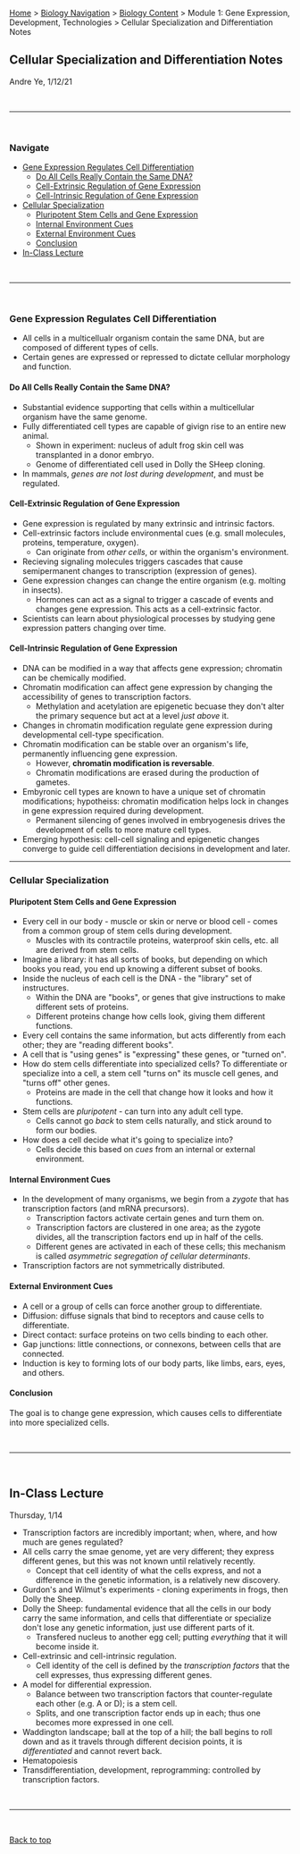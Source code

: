 [Home](https://andre-ye.github.io) > [Biology Navigation](https://andre-ye.github.io/biology/biology_navigation) > [Biology Content](https://andre-ye.github.io/biology/biology_navigation#biology-content) > Module 1: Gene Expression, Development, Technologies > Cellular Specialization and Differentiation Notes

## Cellular Specialization and Differentiation Notes
Andre Ye, 1/12/21

<br>

---

<br>

### Navigate
- [Gene Expression Regulates Cell Differentiation](#gene-expression-regulates-cell-differentiation)
  * [Do All Cells Really Contain the Same DNA?](#do-all-cells-really-contain-the-same-dna-)
  * [Cell-Extrinsic Regulation of Gene Expression](#cell-extrinsic-regulation-of-gene-expression)
  * [Cell-Intrinsic Regulation of Gene Expression](#cell-intrinsic-regulation-of-gene-expression)
- [Cellular Specialization](#cellular-specialization)
  * [Pluripotent Stem Cells and Gene Expression](#pluripotent-stem-cells-and-gene-expression)
  * [Internal Environment Cues](#internal-environment-cues)
  * [External Environment Cues](#external-environment-cues)
  * [Conclusion](#conclusion)
- [In-Class Lecture](#in-class-lecture)
 
<br>

---

<br>

### Gene Expression Regulates Cell Differentiation
- All cells in a multicellualr organism contain the same DNA, but are composed of different types of cells.
- Certain genes are expressed or repressed to dictate cellular morphology and function.

#### Do All Cells Really Contain the Same DNA?
- Substantial evidence supporting that cells within a multicellular organism have the same genome.
- Fully differentiated cell types are capable of givign rise to an entire new animal.
  - Shown in experiment: nucleus of adult frog skin cell was transplanted in a donor embryo.
  - Genome of differentiated cell used in Dolly the SHeep cloning.
- In mammals, *genes are not lost during development*, and must be regulated.

#### Cell-Extrinsic Regulation of Gene Expression
- Gene expression is regulated by many extrinsic and intrinsic factors.
- Cell-extrinsic factors include environmental cues (e.g. small molecules, proteins, temperature, oxygen).
  - Can originate from *other cells*, or within the organism's environment.
- Recieving signaling molecules triggers cascades that cause semipermanent changes to transcription (expression of genes).
- Gene expression changes can change the entire organism (e.g. molting in insects).
  - Hormones can act as a signal to trigger a cascade of events and changes gene expression. This acts as a cell-extrinsic factor.
- Scientists can learn about physiological processes by studying gene expression patters changing over time.

#### Cell-Intrinsic Regulation of Gene Expression 
- DNA can be modified in a way that affects gene expression; chromatin can be chemically modified.
- Chromatin modification can affect gene expression by changing the accessibility of genes to transcription factors.
  - Methylation and acetylation are epigenetic becuase they don't alter the primary sequence but act at a level *just above* it.
- Changes in chromatin modification regulate gene expression during developmental cell-type specification.
- Chromatin modification can be stable over an organism's life, permanently influencing gene expression.
  - However, **chromatin modification is reversable**.
  - Chromatin modifications are erased during the production of gametes.
- Embyronic cell types are known to have a unique set of chromatin modifications; hypotheiss: chromatin modification helps lock in changes in gene expression required during development.
  - Permanent silencing of genes involved in embryogenesis drives the development of cells to more mature cell types.
- Emerging hypothesis: cell-cell signaling and epigenetic changes converge to guide cell differentiation decisions in development and later.

---

### Cellular Specialization
#### Pluripotent Stem Cells and Gene Expression
- Every cell in our body - muscle or skin or nerve or blood cell - comes from a common group of stem cells during development.
  - Muscles with its contractile proteins, waterproof skin cells, etc. all are derived from stem cells.
- Imagine a library: it has all sorts of books, but depending on which books you read, you end up knowing a different subset of books.
- Inside the nucleus of each cell is the DNA - the "library" set of instructures.
  - Within the DNA are "books", or genes that give instructions to make different sets of proteins.
  - Different proteins change how cells look, giving them different functions.
- Every cell contains the same information, but acts differently from each other; they are "reading different books".
- A cell that is "using genes" is "expressing" these genes, or "turned on".
- How do stem cells differentiate into specialized cells? To differentiate or specialize into a cell, a stem cell "turns on" its muscle cell genes, and "turns off" other genes.
  - Proteins are made in the cell that change how it looks and how it functions.
- Stem cells are *pluripotent* - can turn into any adult cell type.
  - Cells cannot go *back* to stem cells naturally, and stick around to form our bodies.
- How does a cell decide what it's going to specialize into?
  - Cells decide this based on *cues* from an internal or external environment.

#### Internal Environment Cues
- In the development of many organisms, we begin from a *zygote* that has transcription factors (and mRNA precursors).
  - Transcription factors activate certain genes and turn them on.
  - Transcription factors are clustered in one area; as the zygote divides, all the transcription factors end up in half of the cells.
  - Different genes are activated in each of these cells; this mechanism is called *asymmetric segregation of cellular determinants*.
- Transcription factors are not symmetrically distributed.

#### External Environment Cues
- A cell or a group of cells can force another group to differentiate.
- Diffusion: diffuse signals that bind to receptors and cause cells to differentiate.
- Direct contact: surface proteins on two cells binding to each other.
- Gap junctions: little connections, or connexons, between cells that are connected.
- Induction is key to forming lots of our body parts, like limbs, ears, eyes, and others.

#### Conclusion
The goal is to change gene expression, which causes cells to differentiate into more specialized cells.

<br>

---

<br>

## In-Class Lecture
Thursday, 1/14
- Transcription factors are incredibly important; when, where, and how much are genes regulated?
- All cells carry the smae genome, yet are very different; they express different genes, but this was not known until relatively recently.
  - Concept that cell identity of what the cells express, and not a difference in the genetic information, is a relatively new discovery.
- Gurdon's and Wilmut's experiments - cloning experiments in frogs, then Dolly the Sheep.
- Dolly the Sheep: fundamental evidence that all the cells in our body carry the same information, and cells that differentiate or specialize don't lose any genetic information, just use different parts of it.
  - Transfered nucleus to another egg cell; putting *everything* that it will become inside it.
- Cell-extrinsic and cell-intrinsic regulation.
  - Cell identity of the cell is defined by the *transcription factors* that the cell expresses, thus expressing different genes.
- A model for differential expression.
  - Balance between two transcription factors that counter-regulate each other (e.g. A or D); is a stem cell.
  - Splits, and one transcription factor ends up in each; thus one becomes more expressed in one cell.
- Waddington landscape; ball at the top of a hill; the ball begins to roll down and as it travels through different decision points, it is *differentiated* and cannot revert back.
- Hematopoiesis
- Transdifferentiation, development, reprogramming: controlled by transcription factors.

<br>

---

<br>

[Back to top](#)
